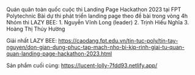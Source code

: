 Quán quân toàn quốc cuộc thi Landing Page Hackathon 2023 tại FPT Polytechnic
Bài dự thi phát triển landing page theo đề bài trong vòng 4h
Nhóm thi LAZY BEE: 
    1. Nguyễn Vĩnh Long (leader)
    2. Trịnh Hiếu Nghĩa
    3. Hoàng Thị Thúy Hường

Giải nhất LAZY BEE:
https://caodang.fpt.edu.vn/tin-tuc-poly/tin-tay-nguyen/don-gian-dung-phuc-tap-mach-nho-bi-kip-rinh-giai-tu-quan-quan-landing-page-hackathon-2023.html

Sản phẩm cuối cùng:
https://lucent-lolly-7fdd93.netlify.app/
